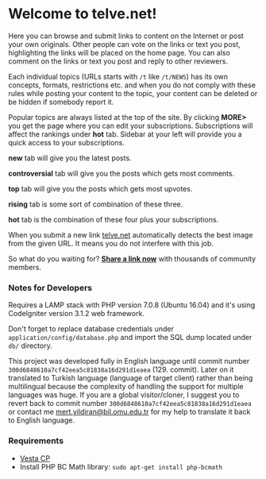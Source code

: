 # Welcome to telve.net!

Here you can browse and submit links to content on the Internet or post your own originals. Other people can vote on the links or text you post, highlighting the links will be placed on the home page. You can also comment on the links or text you post and reply to other reviewers.

Each individual topics (URLs starts with `/t` like `/t/NEWS`) has its own concepts, formats, restrictions etc. and when you do not comply with these rules while posting your content to the topic, your content can be deleted or be hidden if somebody report it.

Popular topics are always listed at the top of the site. By clicking **MORE>** you get the page where you can edit your subscriptions. Subscriptions will affect the rankings under **hot** tab. Sidebar at your left will provide you a quick access to your subscriptions.

**new** tab will give you the latest posts.

**controversial** tab will give you the posts which gets most comments.

**top** tab will give you the posts which gets most upvotes.

**rising** tab is some sort of combination of these three.

**hot** tab is the combination of these four plus your subscriptions.

When you submit a new link [telve.net](http://telve.net) automatically detects the best image from the given URL. It means you do not interfere with this job.

So what do you waiting for? **[Share a link now](http://telve.net/submit)** with thousands of community members.

### Notes for Developers

Requires a LAMP stack with PHP version 7.0.8 (Ubuntu 16.04) and it's using CodeIgniter version 3.1.2 web framework.

Don't forget to replace database credentials under `application/config/database.php` and import the SQL dump located under `db/` directory.

This project was developed fully in English language until commit number `300d6848610a7cf42eea5c81838a16d291d1eaea` (129. commit). Later on it translated to Turkish language (language of target client) rather than being multilingual because the complexity of handling the support for multiple languages was huge. If you are a global visitor/cloner, I suggest you to revert back to commit number `300d6848610a7cf42eea5c81838a16d291d1eaea` or contact me mert.yildiran@bil.omu.edu.tr for my help to translate it back to English language.

### Requirements

* [Vesta CP](https://vestacp.com/#install)
* Install PHP BC Math library: `sudo apt-get install php-bcmath`
